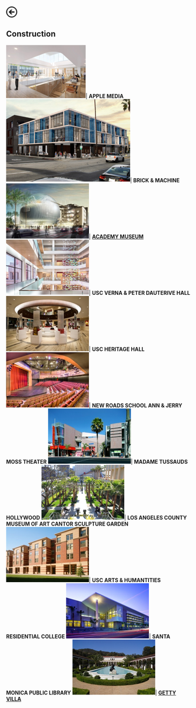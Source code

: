 [<img src="images/arrow_back.png?raw=true" width="30"/>](/index)

## Construction

<img src="images/Picture12.png?raw=true"/>| **APPLE MEDIA**
<img src="images/Picture37.png?raw=true"/>| **BRICK & MACHINE**
<img src="images/Picture13.png?raw=true"/>| [**ACADEMY MUSEUM**](https://www.academymuseum.org/)
<img src="images/Picture14.png?raw=true"/>| **USC VERNA & PETER DAUTERIVE HALL**
<img src="images/Picture15.png?raw=true"/>| **USC HERITAGE HALL**
<img src="images/Picture16.png?raw=true"/>| **NEW ROADS SCHOOL ANN & JERRY MOSS THEATER**
<img src="images/Picture17.png?raw=true"/>| **MADAME TUSSAUDS HOLLYWOOD**
<img src="images/Picture18.png?raw=true"/>| **LOS ANGELES COUNTY MUSEUM OF ART CANTOR SCULPTURE GARDEN**
<img src="images/Picture19.png?raw=true"/>| **USC ARTS & HUMANTITIES RESIDENTIAL COLLEGE**
<img src="images/Picture20.png?raw=true"/>| **SANTA MONICA PUBLIC LIBRARY**
[<img src="images/Picture21.png?raw=true"/>](construction/thegettyvilla)| [**GETTY VILLA**](/thegettyvilla)

